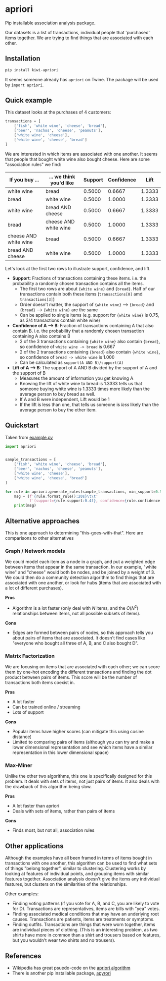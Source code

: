 # apriori

Pip installable association analysis package.

Our datasets is a list of transactions, individual people that 'purchased'
items together. We are trying to find things that are associated with each other.

## Installation

```bash
pip install kiwi-apriori
```

It seems someone already has `apriori` on Twine. The package will be used by
`import apriori`.

## Quick example 

This dataset looks at the purchases of 4 customers:
```python
transactions = [
    ['fish', 'white wine', 'cheese', 'bread'],
    ['beer', 'nachos', 'cheese', 'peanuts'],
    ['white wine', 'cheese'],
    ['white wine', 'cheese', 'bread']
]
```

We are interested in which items are associated with one another. It seems that people that
bought white wine also bought cheese. Here are some "association rules" we find:


| If you buy ... | ... we think you'd like | Support | Confidence | Lift |
| ---- | ---- | --- | ---- | ---- |
| white wine | bread | 0.5000 |  0.6667 |  1.3333 |
| bread | white wine | 0.5000 | 1.0000 | 1.3333 |
| white wine | bread AND cheese | 0.5000 | 0.6667 | 1.3333 |
| bread  | cheese AND white wine| 0.5000 | 1.0000 | 1.3333 |
| cheese AND white wine | bread | 0.5000 | 0.6667 | 1.3333 |
| bread AND cheese | white wine | 0.5000 | 1.0000 | 1.3333|

Let's look at the first two rows to illustrate support, confidence, and lift.

* __Support__: Fractions of transactions containing these items. i.e. the probability a randomly chosen transaction contains all the items.
  - The first two rows are about `{white wine}` and `{bread}`. Half of our transactions contain both these items (`transactions[0]` amd `transactions[3]`)
  - Order doesn't matter, the support of `{white wine}` --> `{bread}` and `{bread}` --> `{white wine}` are the same
  - Can be applied to single items (e.g. support for `{white wine}` is 0.75, as 3/4 transactions contain white wine)
* __Confidence of A --> B__: Fraction of transactions containing A that also contain B. i.e. the probability that a randomly chosen transaction containing A also contains B
  - 2 of the 3 transactions containing `{white wine}` also contain `{bread}`, so confidence of `white wine -> bread` is 0.667 
  - 2 of the 2 transactions containing `{bread}` also contain `{white wine}`, so confidence of `bread -> white wine` is 1.000
  - Can be calculated as `support(A AND B)/support(A)`
* __Lift of A --> B__: The support of A AND B divided by the support of A and the support of B
  - Measures the amount of information you get knowing A
  - Knowing the lift of white wine to bread is 1.3333 tells us that someone buying white wine is 1.3333 times more likely than the average person to buy bread as well. 
  - If A and B were independent, Lift would be 1
  - If the lift is less than one, that tells us someone is _less_ likely than the average person to buy the other item.
  
## Quickstart

Taken from [example.py](example.py)
```python
import apriori


sample_transactions = [
    ['fish', 'white wine', 'cheese', 'bread'],
    ['beer', 'nachos', 'cheese', 'peanuts'],
    ['white wine', 'cheese'],
    ['white wine', 'cheese', 'bread']
]

for rule in apriori.generate_rules(sample_transactions, min_support=0.5):
    msg = (f'{rule.format_rule():20s}\t\t'
           f'(support={rule.support:0.4f}, confidence={rule.confidence:0.4f}, lift={rule.lift:0.4f})')
    print(msg)
```

## Alternative approaches

This is one approach to determining "this-goes-with-that". Here are comparisons to other alternatives

### Graph / Network models

We could model each item as a node in a graph, and put a weighted edge between items that appear in the same transaction.
In our example, "white wine" and "cheese" would both be nodes, and be joined by a weight of 3. We could then do a community
detection algorithm to find things that are associated with one another, or look for hubs (items that are associated with a
lot of different purchases).

**Pros**
- Algorithm is a lot faster (only deal with $N$ items, and the $O(N^2)$ relationships between items, not all possible subsets of items).

**Cons**
- Edges are formed between pairs of nodes, so this approach tells you about pairs of items that are associated.
  It doesn't find cases like "everyone who bought all three of A, B, and C also bought D".
  
### Matrix Factorization

We are focusing on items that are associated with each other; we can score them by one-hot encoding the different
transactions and finding the dot product between pairs of items. This score will be the number of transactions both
items coexist in.

**Pros**
- A lot faster
- Can be trained online / streaming
- Lots of support

**Cons**
- Popular items have higher scores (can mitigate this using cosine distance)
- Limited to comparing pairs of items (although you can try and make a lower dimensional representation and see which 
  items have a similar representation in this lower dimensional space)
  
### Max-Miner

Unlike the other two algorithms, this one is specifically designed for this problem. It deals with sets of items, not
just pairs of items. It also deals with the drawback of this algorithm being slow.

**Pros**
- A lot faster than apriori
- Deals with sets of items, rather than pairs of items

**Cons**
- Finds most, but not all, association rules

## Other applications

Although the examples have all been framed in terms of items bought in transactions with one another, this algorithm 
can be used to find what sets of things "belong together", similar to clustering. Clustering works by looking
at features of individual points, and grouping items with similar features together. Association analysis doesn't give
the items any individual features, but clusters on the similarities of the relationships.

Other examples:
- Finding voting patterns (if you vote for A, B, and C, you are likely to vote for D). Transactions are representatives, items are bills with "yea" votes.
- Finding associated medical conditions that may have an underlying root causes. Transactions are patients, items are treatments or symptoms.
- Finding outfits. Transactions are things that were worn together, items are individual pieces of clothing. (This is an interesting problem, as two shirts have more 
in common than a shirt and trousers based on features, but you wouldn't wear two shirts and no trousers).


## References

* Wikipedia has great psuedo-code on the [apriori algorithm](https://en.wikipedia.org/wiki/Apriori_algorithm)
* There is another pip installable package, [apyrori](https://github.com/ymoch/apyori/)
